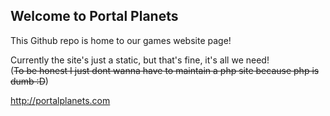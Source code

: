 ## Welcome to Portal Planets

This Github repo is home to our games website page!

Currently the site's just a static, but that's fine, it's all we need!<br>
(~~To be honest I just dont wanna have to maintain a php site because php is dumb :D~~)

http://portalplanets.com

